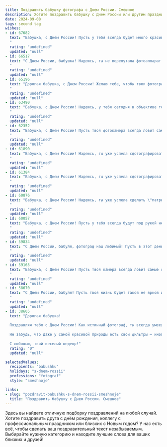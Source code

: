 ```yaml
---
title: Поздравить бабушку фотографа с Днем России. Смешное
description: Хотите поздравить бабушку с Днем России или другим праздником? Наш ИИ создаст незабываемое поздравление, а вы обязательно выделитесь среди других.  
date: 2024-09-08
tags: second tag
wishes:
- id: 67682
  text: "Бабушка, с Днем России! Пусть у тебя всегда будет много красивых кадров, а твоя улыбка — самая яркая из всех! 🥳📸 И пусть фотоаппарат никогда не ломается, а главное — чтобы модели всегда были в отличном настроении! 😉
  "
  rating: "undefined"
  updated: "null"
- id: 66517
  text: "С Днем России, бабушка! Надеюсь, ты не перепутала фотоаппарат с флагом, а то получится отличный снимок с забавным казусом! 😜
  "
  rating: "undefined"
  updated: "null"
- id: 65196
  text: "Дорогая бабушка, с Днем России! Желаю тебе, чтобы твои фотографии всегда были яркими и запоминающимися, как наша любимая страна!  И чтобы, как фотограф, ты всегда ловила самые удачные ракурсы для жизни, а не только для фото! 😉
  "
  rating: "undefined"
  updated: "null"
- id: 63490
  text: "Бабушка, с Днем России! Надеюсь, у тебя сегодня в объективе только улыбки и праздничное настроение, а не моё мокрое ухо, которое ты всегда пытаешься сфотографировать! 😄🎉
  "
  rating: "undefined"
  updated: "null"
- id: 62352
  text: "Бабушка, с Днем России! Пусть твоя фотокамера всегда ловит самые яркие моменты нашей жизни, даже если эти моменты - это твои внуки, случайно забрызгавшие тебя тортом! 😜
  "
  rating: "undefined"
  updated: "null"
- id: 61890
  text: "Бабушка, с Днем России! Надеюсь, ты уже успела сфотографировать все триколоры в округе, ведь без твоих снимков этот праздник просто немыслим! 😂
  "
  rating: "undefined"
  updated: "null"
- id: 61384
  text: "Бабушка, с Днем России! Надеюсь, ты уже успела сфотографировать все триколоры, которые мимо пролетали? 😉  Пусть твоя жизнь будет такой же яркой и многогранной, как фотографии, которые ты творишь!
  "
  rating: "undefined"
  updated: "null"
- id: 60876
  text: "Бабушка, с Днем России! Надеюсь, ты уже успела сделать \"патриотичную\" фотосессию с внуками, где все в цветах триколора? 😉 А еще, может, ты уже запечатлела, как внук съел целый торт, а внучка учит попугая кричать \"Россия - вперёд!\"? 😜  В любом случае, желаю тебе ярких кадров, позитивных эмоций и ещё больше креативных идей! 🎉
  "
  rating: "undefined"
  updated: "null"
- id: 60057
  text: "Бабушка, с Днем России! Пусть у тебя всегда будут под рукой не только фотоаппарат, но и вкусный пирожок, чтобы поймать самые яркие и сладкие моменты жизни! 😉
  "
  rating: "undefined"
  updated: "null"
- id: 59834
  text: "С Днем России, бабуля, фотограф наш любимый! Пусть в этот день у тебя будут только удачные кадры, никаких «красных глаз» и засвеченных снимков! А главное — чтобы все фотографии были полны любви и улыбок, как твоя душа!
  "
  rating: "undefined"
  updated: "null"
- id: 59165
  text: "Бабушка, с Днем России! Пусть твоя камера всегда ловит самые яркие моменты, а фотоальбомы ломятся от снимков, где все счастливы, как на Красной площади 12 июня! 🎉
  "
  rating: "undefined"
  updated: "null"
- id: 58670
  text: "С Днем России, бабуля! Пусть твоя жизнь будет такой же яркой и красочной, как твои фотографии! 😉 А пока ты фотографируешь всех на память, мы будем фотографировать тебя - ведь ты сама по себе произведение искусства! 🎉
  "
  rating: "undefined"
  updated: "null"
- id: 38605
  text: "Дорогая бабушка!
  
  Поздравляю тебя с Днем России! Как истинный фотограф, ты всегда умеешь делать прекрасные снимки нашей страны: от бескрайних полей до уютных улочек. Пусть твоя жизнь будет такая же яркая, как солнечный день на съемке, а каждый новый момент запечатлится в сердце, как лучшие кадры в альбоме!
  
  Не забудь, что даже у самой красивой природы есть свои фильтры — иногда нужно немного «размытия» окружающей суеты, чтобы получить картину счастья. Желаю тебе, чтобы каждый миг был наполнен теплом, радостью и, конечно, хорошим светом — как на твоих лучших фотографиях!
  
  С любовью, твой веселый шедевр!"
  rating: "0"
  updated: "null"

selectedValues:
  recipients: "babushku"
  holidays: "s-dnem-rossii"
  professions: "fotograf"
  style: "smeshnoje"

links:
- slug: "pozdravit-babushku-s-dnem-rossii-smeshnoje"
  title: "Поздравить бабушку с Днем России. Смешное"
---
```


Здесь вы найдете отличную подборку поздравлений на любой случай. 
Хотите поздравить друга с днём рождения, коллегу с профессиональным праздником или близких с Новым годом? У нас есть всё, чтобы сделать ваш поздравительный текст незабываемым. Выбирайте нужную категорию и находите лучшие слова для ваших близких и друзей!
